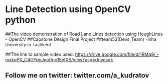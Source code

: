 # Line Detection using OpenCV python

##The video demonstration of Road Lane Lines detection using HoughLines - OpenCV 
##Capstone Design Final Project 
##team53(Devs_Team) -Inha University in Tashkent

##The link to sample video used:  https://drive.google.com/file/d/1RMq9j_-mxkqPX_C4OYdoJmdfnp15ef0S/view?usp=drivesdk 

## Follow me on twitter: twitter.com/a_kudratov
